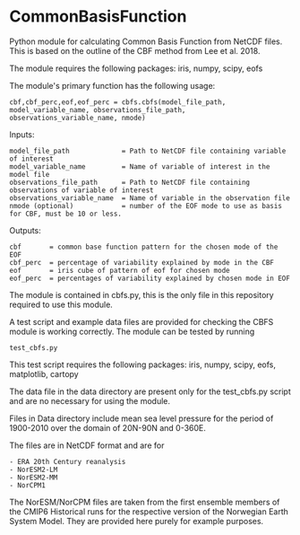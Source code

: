 # CommonBasisFunction
Python module for calculating Common Basis Function from NetCDF files.
This is based on the outline of the CBF method from Lee et al. 2018.

The module requires the following packages:  iris, numpy, scipy, eofs

The module's primary function has the following usage: 

    cbf,cbf_perc,eof,eof_perc = cbfs.cbfs(model_file_path, model_variable_name, observations_file_path, observations_variable_name, nmode)
  
  Inputs:
  
    model_file_path             = Path to NetCDF file containing variable of interest
    model_variable_name         = Name of variable of interest in the model file
    observations_file_path      = Path to NetCDF file containing observations of variable of interest
    observations_variable_name  = Name of variable in the observation file
    nmode (optional)            = number of the EOF mode to use as basis for CBF, must be 10 or less.

  Outputs:
  
    cbf       = common base function pattern for the chosen mode of the EOF
    cbf_perc  = percentage of variability explained by mode in the CBF
    eof       = iris cube of pattern of eof for chosen mode
    eof_perc  = percentages of variability explained by chosen mode in EOF


The module is contained in cbfs.py, this is the only file in this repository required to use this module. 

A test script and example data files are provided for checking the CBFS module is working correctly. 
The module can be tested by running 

    test_cbfs.py

This test script requires the following packages: iris, numpy, scipy, eofs, matplotlib, cartopy

The data file in the data directory are present only for the test_cbfs.py script and are no necessary for using the module. 

Files in Data directory include mean sea level pressure for the period of 1900-2010 over the domain of 20N-90N and 0-360E.

The files are in NetCDF format and are for 

    - ERA 20th Century reanalysis
    - NorESM2-LM 
    - NorESM2-MM
    - NorCPM1

The NorESM/NorCPM files are taken from the first ensemble members of the CMIP6 Historical runs for the respective version of the Norwegian Earth System Model. 
They are provided here purely for example purposes.


